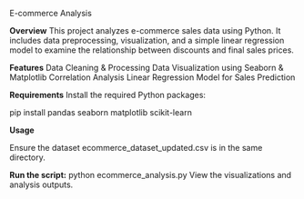 E-commerce Analysis

**Overview**
This project analyzes e-commerce sales data using Python. It includes data preprocessing, visualization, and a simple linear regression model to examine the relationship between discounts and final sales prices.

**Features**
Data Cleaning & Processing
Data Visualization using Seaborn & Matplotlib
Correlation Analysis
Linear Regression Model for Sales Prediction

**Requirements**
Install the required Python packages:

pip install pandas seaborn matplotlib scikit-learn

**Usage**

Ensure the dataset ecommerce_dataset_updated.csv is in the same directory.

**Run the script:**
python ecommerce_analysis.py
View the visualizations and analysis outputs.

